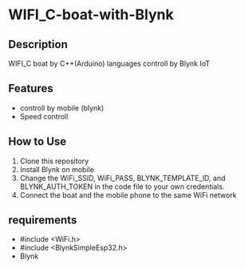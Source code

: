 # WIFI_C-boat-with-Blynk

## Description
WIFI_C boat  by C++(Arduino) languages controll by Blynk IoT 

## Features
- controll by mobile (blynk)
- Speed controll

## How to Use
1. Clone this repository
2. Install Blynk on mobile
3. Change the WiFi_SSID, WiFi_PASS, BLYNK_TEMPLATE_ID, and BLYNK_AUTH_TOKEN in the code file to your own credentials.
4. Connect the boat and the mobile phone to the same WiFi network

## requirements
- #include <WiFi.h>
- #include <BlynkSimpleEsp32.h>
- Blynk
